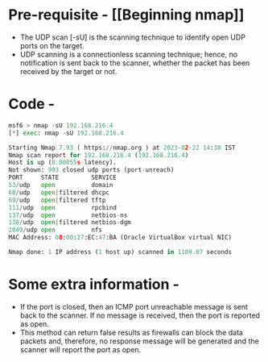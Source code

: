 # Pre-requisite - [[Beginning nmap]]
- The UDP scan [-sU] is the scanning technique to identify open UDP ports on the target.
- UDP scanning is a connectionless scanning technique; hence, no notification is sent back to the scanner, whether the packet has been received by the target or not.
# Code - 
```python
msf6 > nmap -sU 192.168.216.4
[*] exec: nmap -sU 192.168.216.4

Starting Nmap 7.93 ( https://nmap.org ) at 2023-02-22 14:38 IST
Nmap scan report for 192.168.216.4 (192.168.216.4)
Host is up (0.00055s latency).
Not shown: 993 closed udp ports (port-unreach)
PORT     STATE         SERVICE
53/udp   open          domain
68/udp   open|filtered dhcpc
69/udp   open|filtered tftp
111/udp  open          rpcbind
137/udp  open          netbios-ns
138/udp  open|filtered netbios-dgm
2049/udp open          nfs
MAC Address: 08:00:27:EC:47:BA (Oracle VirtualBox virtual NIC)

Nmap done: 1 IP address (1 host up) scanned in 1109.07 seconds
```
# Some extra information - 
- If the port is closed, then an ICMP port unreachable message is sent back to the scanner. If no message is received, then the port is reported as open.
- This method can return false results as firewalls can block the data packets and, therefore, no response message will be generated and the scanner will report the port as open.